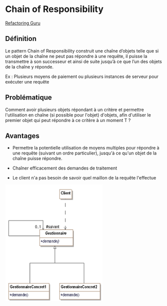 # Chain of Responsibility
[Refactoring Guru](https://refactoring.guru/design-patterns/chain-of-responsibility)

## Définition

Le pattern Chain of Responsibility construit une chaîne d’objets telle que si un objet de la chaîne ne peut pas répondre à une requête, il puisse la transmettre à son successeur et ainsi de suite jusqu’à ce que l’un des objets de la chaîne y réponde.

Ex : Plusieurs moyens de paiement ou plusieurs instances de serveur pour exécuter une requête

## Problématique

Comment avoir plusieurs objets répondant à un critère et permettre l'utilisation en chaîne (si possible pour l'objet) d'objets, afin d'utiliser le premier objet qui peut répondre à ce critère à un moment T ?

## Avantages

- Permettre la potentielle utilisation de moyens multiples pour répondre à une requête (suivant un ordre particulier), jusqu'à ce qu'un objet de la chaîne puisse répondre.
 
- Chaîner efficacement des demandes de traitement
 
- Le client n'a pas besoin de savoir quel maillon de la requête l'effectue

![UML Chain of Responsibility](https://raw.githubusercontent.com/kbrdn1/Design-Patterns-TS/main/assets/UML-COR.png)